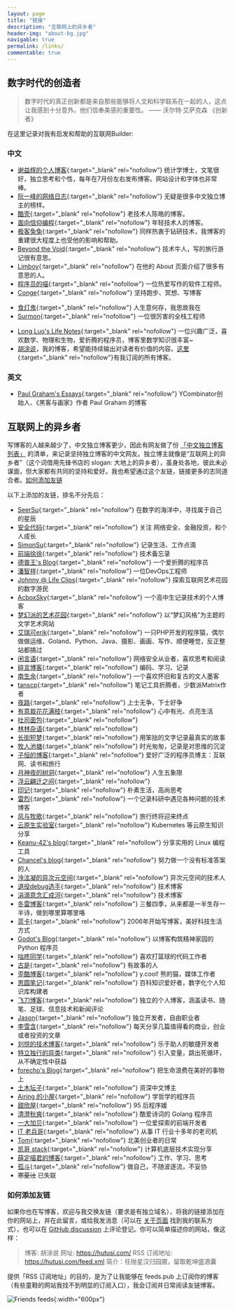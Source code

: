 ```yaml
---
layout: page
title: "链接"
description: "互联网上的异乡者"
header-img: "about-bg.jpg"
navigable: true
permalink: /links/
commentable: true
---
```


## 数字时代的创造者

> 数字时代的真正创新都是来自那些能够将人文和科学联系在一起的人，这点让我感到十分意外。他们信奉美感的重要性。
> —— 沃尔特·艾萨克森 《创新者》

在这里记录对我有启发和帮助的互联网Builder: 

### 中文

- [谢益辉的个人博客](https://yihui.org/){:target="\_blank" rel="nofollow"} 统计学博士，文笔很好，独立思考和个性，每年在7月份左右发布博客。网站设计和字体也非常棒。
- [阮一峰的网络日志](http://www.ruanyifeng.com/blog/){:target="\_blank" rel="nofollow"} 无疑是很多中文独立博主的榜样。
- [酷壳](https://coolshell.cn/){:target="\_blank" rel="nofollow"} 老技术人陈皓的博客。
- [面向信仰编程](https://draveness.me/){:target="\_blank" rel="nofollow"} 年轻技术人的博客。
- [极客兔兔](https://geektutu.com/){:target="\_blank" rel="nofollow"} 同样热衷于钻研技术，我博客的重建很大程度上也受他的影响和帮助。
- [Beyond the Void](https://byvoid.com/){:target="\_blank" rel="nofollow"} 技术牛人，写的旅行游记很有意思。
- [Limboy](https://limboy.me/){:target="\_blank" rel="nofollow"} 在他的 About 页面介绍了很多有意思的人。
- [程序员的喵](https://catcoding.me/){:target="\_blank" rel="nofollow"} 一位热爱写作的软件工程师。
- [Conge](https://conge.github.io/){:target="\_blank" rel="nofollow"} 坚持跑步、冥想、写博客
* [食灯鬼](https://shidenggui.com/){:target="\_blank" rel="nofollow"} 人生意何存，我思故我在
* [Surmon](https://surmon.me){:target="\_blank" rel="nofollow"} 一位很厉害的全栈工程师
- [Long Luo's Life Notes](https://www.longluo.me/){:target="\_blank" rel="nofollow"} 一位兴趣广泛，喜欢数学、物理和生物，爱折腾的程序员，博客里数学知识很丰富~
- [胡涂说](https://hutusi.com/)，我的博客，希望能持续输出对读者有价值的内容。[这里](https://feeds.pub/hutusi){:target="\_blank" rel="nofollow"}有我订阅的所有博客。

### 英文

- [Paul Graham's Essays](https://www.paulgraham.com/articles.html){:target="\_blank" rel="nofollow"} YCombinator创始人、《黑客与画家》作者 Paul Graham 的博客

## 互联网上的异乡者

写博客的人越来越少了，中文独立博客更少，因此有网友做了份 [「中文独立博客列表」](https://github.com/timqian/chinese-independent-blogs) 的清单，来记录坚持独立博客的中文网友。独立博主就像是“互联网上的异乡者”（这个词借用先锋书店的 slogan: 大地上的异乡者），虽身处各地，彼此未必谋面，但大家都有共同的坚持和爱好。我也希望通过这个友链，链接更多的志同道合者。[如何添加友链](/links/#如何添加友链)

以下上添加的友链，排名不分先后：

- [SeerSu](https://suus.me/){:target="\_blank" rel="nofollow"} 在数字的海洋中，寻找属于自己的星辰
- [安全代码](https://www.usmacd.com/){:target="\_blank" rel="nofollow"} 关注 网络安全、金融投资，和个人成长
- [SimonSu](https://simonsu.cn/){:target="\_blank" rel="nofollow"} 记录生活、工作点滴
- [前端徐徐](https://taotaoxu.com/){:target="\_blank" rel="nofollow"} 技术备忘录
- [德普王's Blog](https://depp.wang){:target="\_blank" rel="nofollow"} 一个爱折腾的程序员
- [潘智祥](https://panzhixiang.cn/){:target="\_blank" rel="nofollow"} 一位DevOps工程师
- [Johnny @ Life Clips](https://dwith.com/){:target="\_blank" rel="nofollow"} 探索互联网艺术花园的数字游民
- [AcboxSky](https://index.acbox.lol/){:target="\_blank" rel="nofollow"} 一个高中生记录技术的个人博客
- [梦幻派的艺术花园](https://zeriy.art/){:target="\_blank" rel="nofollow"} 以“梦幻风格”为主题的文学艺术网站
- [艾瑞可erik](https://erik.xyz/){:target="\_blank" rel="nofollow"} 一只PHP开发的程序猿，偶尔做做运维、Goland、Python、Java、摄影、画画、写作、顺便睡觉，反正整站都搞过
- [闲言语](https://ret2neo.cn/){:target="\_blank" rel="nofollow"} 网络安全从业者，喜欢思考和阅读
- [碎言博客](https://suiyan.cc/){:target="\_blank" rel="nofollow"} 编码、学习、记录
- [南生余](https://www.chenii.com/){:target="\_blank" rel="nofollow"} 一个喜欢怀旧和复古的文人墨客
- [tanscp](https://tanscp.com/){:target="\_blank" rel="nofollow"} 笔记工具折腾者，少数派Matrix作者
- [夜路](https://emmm.space/){:target="\_blank" rel="nofollow"} 上士无争，下士好争
- [有意栽花花满枝](https://blog.hjroyal.top){:target="\_blank" rel="nofollow"} 心中有光、点亮生活
- [吐司面包](https://toast.pub){:target="\_blank" rel="nofollow"}
- [林林杂语](https://www.xiaozonglin.cn/){:target="\_blank" rel="nofollow"}
- [长街短梦](https://wangyunzi.com/){:target="\_blank" rel="nofollow"} 用笨拙的文字记录最真实的故事
- [牧人池塘](https://dbanote.com){:target="\_blank" rel="nofollow"} 时光匆匆，记录是对思维的沉淀
- [子恒的博客](https://chestnutheng.cn/){:target="\_blank" rel="nofollow"} 爱好广泛的程序员博主：互联网、读书和旅行
- [月神夜的树洞](http://www.zounuo.cc/){:target="\_blank" rel="nofollow"} 人生五象限
- [浮云翩迁之间](https://blognas.hwb0307.com){:target="\_blank" rel="nofollow"}
- [印记](https://yinji.org/){:target="\_blank" rel="nofollow"} 朴素生活，高尚思考
- [雷烈](https://leilie.top){:target="\_blank" rel="nofollow"} 一个记录科研中遇见各种问题的技术博客
- [风与牧歌](https://blog.besscroft.com){:target="\_blank" rel="nofollow"} 旅行终将迎来终点
- [云原生实验室](https://icloudnative.io){:target="\_blank" rel="nofollow"} Kubernetes 等云原生知识分享
- [Keanu-42's blog](https://keanu-42.cn/){:target="\_blank" rel="nofollow"} 分享实用的 Linux 编程工具
- [Chancel's blog](https://www.chancel.me){:target="\_blank" rel="nofollow"} 努力做一个没有标准答案的人
- [泠泫凝的异次元空间](https://lxnchan.cn){:target="\_blank" rel="nofollow"} 异次元空间的技术人
- [退役debug选手](http://www.debuglive.cn/){:target="\_blank" rel="nofollow"} 技术博客
- [涓滴意念汇成河](http://www.zahui.top/){:target="\_blank" rel="nofollow"} 技术博客
- [冬雷博客](https://www.idonglei.com/){:target="\_blank" rel="nofollow"} 三餐四季，从来都是一半生存一半诗，做到哪里算哪里咯
- [蓝卡](https://www.lanka.cn){:target="\_blank" rel="nofollow"} 2006年开始写博客，美好科技生活方式
- [Godot's Blog](https://iamgodot.com/){:target="\_blank" rel="nofollow"} 以博客构筑精神家园的 Python 程序员
- [咕咚同学](http://gudong.site){:target="\_blank" rel="nofollow"} 喜欢打篮球的代码工作者
- [古是](https://adminsun.com/){:target="\_blank" rel="nofollow"} 有故事的人
- [歪酷博客](https://y.cool/){:target="\_blank" rel="nofollow"} y.cool! 熊的猫，媒体工作者
- [思圆笔记](https://pimgeek.com/){:target="\_blank" rel="nofollow"} 百科知识爱好者，数字化个人知识库构建者
- [飞刀博客](https://www.feidaoboke.com/){:target="\_blank" rel="nofollow"} 独立的个人博客，涵盖读书、随笔、足球、信息技术和新闻评论
- [Jason](https://atjason.com/){:target="\_blank" rel="nofollow"} 独立开发者，自由职业者
- [李雪含](https://dajiayouxuan.com/){:target="\_blank" rel="nofollow"} 每天分享几篇值得看的商业，创业或者投资的文章
- [刘悦的技术博客](https://v3u.cn){:target="\_blank" rel="nofollow"} 乐于助人的敏捷开发者
- [特立独行的异类](https://www.demochen.com){:target="\_blank" rel="nofollow"} 引入变量，跳出死循环，从不确定性中获益
- [forecho's Blog](https://blog.forecho.com){:target="\_blank" rel="nofollow"} 把生命浪费在美好的事物上
- [土木坛子](https://tumutanzi.com/){:target="\_blank" rel="nofollow"} 资深中文博主
- [Airing 的小屋](https://me.ursb.me){:target="\_blank" rel="nofollow"} 学哲学的程序员
- [甜欣屋](https://tcxx.info/){:target="\_blank" rel="nofollow"} 95 后程序媛
- [清澄秋爽](https://dashen.tech/){:target="\_blank" rel="nofollow"} 酷爱诗词的 Golang 程序员
- [一大加贝](https://tianheg.co/){:target="\_blank" rel="nofollow"} 一位爱探索的前端开发者
- [IT 老兵哥](http://www.itlaobingge.com/){:target="\_blank" rel="nofollow"} 从事 IT 行业十多年的老司机
- [Tom](https://ie9.org/){:target="\_blank" rel="nofollow"} 北美创业者的日常
- [凯哥 stack](https://kaige86.com/){:target="\_blank" rel="nofollow"} 计算机底层技术实现分享
- [薛定喵君的博客](http://xuedingmiao.com){:target="\_blank" rel="nofollow"} 工作、学习、思考
- [孤斗](http://d-d.design/){:target="\_blank" rel="nofollow"} 做自己，不随波逐流，不妥协
- ~~寒夏汢~~ 已失联

### 如何添加友链

如果你也在写博客，欢迎与我交换友链（要求是有独立域名），将我的链接添加在你的网站上，并在此留言，或给我发消息（可以在 [关于页面](/about/) 找到我的联系方式），也可以在 [GitHub discussion](https://github.com/hutusi/hutusi.github.com/discussions/118) 上评论登记。你可以简单描述你的网站，像这样：

> 博客: 胡涂说
> 网址: https://hutusi.com/
> RSS 订阅地址: https://hutusi.com/feed.xml
> 简介：任抛星汉归园圃，留取乾坤盛酒囊

提供「RSS 订阅地址」的目的，是为了让我能够在 feeds.pub 上订阅你的博客（有些童鞋的网站我找不到明显的订阅入口），我会订阅并日常阅读友链博客。

![Friends feeds]({{site.images_baseurl}}/site/friends-feeds.png){:width="600px"}
